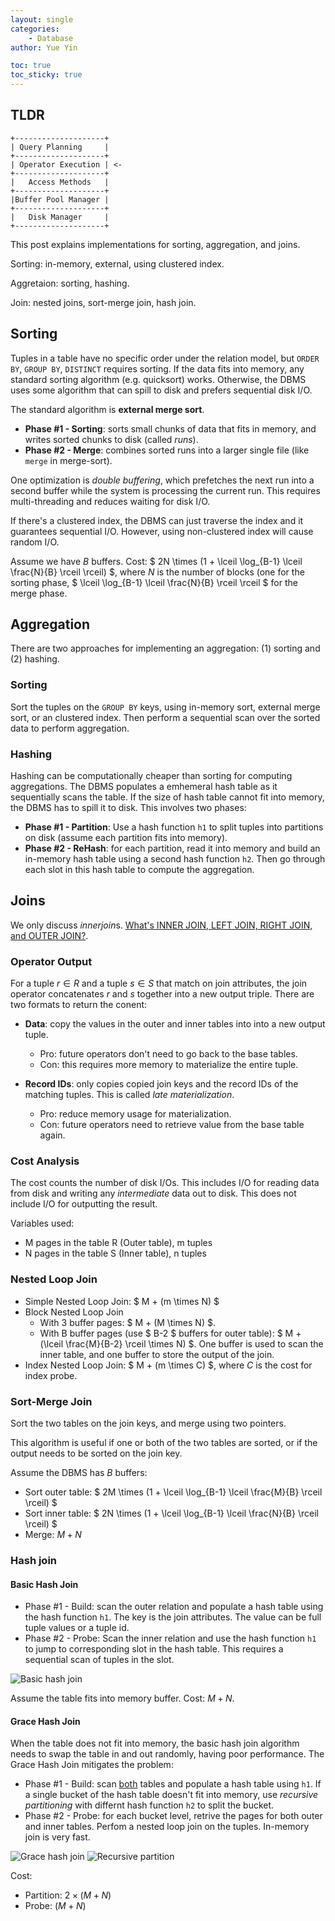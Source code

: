 ```yaml
---
layout: single
categories: 
    - Database
author: Yue Yin

toc: true
toc_sticky: true
---
```


## TLDR

```
+--------------------+
| Query Planning     |
+--------------------+
| Operator Execution | <-
+--------------------+
|   Access Methods   |
+--------------------+
|Buffer Pool Manager |
+--------------------+
|   Disk Manager     |
+--------------------+
```

This post explains implementations for sorting, aggregation, and joins.

Sorting: in-memory, external, using clustered index.

Aggretaion: sorting, hashing. 

Join: nested joins, sort-merge join, hash join.


## Sorting

Tuples in a table have no specific order under the relation model, but `ORDER BY`, `GROUP BY`, `DISTINCT` requires sorting. If the data fits into memory, any standard sorting algorithm (e.g. quicksort) works. Otherwise, the DBMS uses some algorithm that can spill to disk and prefers sequential disk I/O.

The standard algorithm is **external merge sort**. 
- **Phase #1 - Sorting**: sorts small chunks of data that fits in memory, and writes sorted chunks to disk (called *runs*).
- **Phase #2 - Merge**: combines sorted runs into a larger single file (like `merge` in merge-sort). 

One optimization is *double buffering*, which prefetches the next run into a second buffer while the system is processing the current run. This requires multi-threading and reduces waiting for disk I/O.

If there's a clustered index, the DBMS can just traverse the index and it guarantees sequential I/O. However, using non-clustered index will cause random I/O. 

Assume we have $B$ buffers. Cost: $ 2N \times (1 + \lceil \log_{B-1} \lceil \frac{N}{B} \rceil \rceil) $, where $N$ is the number of blocks (one for the sorting phase, $ \lceil \log_{B-1} \lceil \frac{N}{B} \rceil \rceil $ for the merge phase.

## Aggregation

There are two approaches for implementing an aggregation: (1) sorting and (2) hashing. 

### Sorting

Sort the tuples on the `GROUP BY` keys, using in-memory sort, external merge sort, or an clustered index. Then
perform a sequential scan over the sorted data to perform aggregation. 

### Hashing

Hashing can be computationally cheaper than sorting for computing aggregations. The DBMS populates a emhemeral hash table as it sequentially scans the table. If the size of hash table cannot fit into memory, the DBMS has to spill it to disk. This involves two phases:

- **Phase #1 - Partition**: Use a hash function `h1` to split tuples into partitions on disk (assume each partition fits into memory).
- **Phase #2 - ReHash**: for each partition, read it into memory and build an in-memory hash table using a second hash function `h2`. Then go through each slot in this hash table to compute the aggregation. 


## Joins

We only discuss *innerjoin*s. [What's INNER JOIN, LEFT JOIN, RIGHT JOIN, and OUTER JOIN?](https://stackoverflow.com/a/38578/9057530).

### Operator Output

For a tuple $r \in R$ and a tuple $s \in S$ that match on join attributes, the join operator concatenates $r$ and $s$ together into a new output triple. There are two formats to return the conent:

- **Data**: copy the values in the outer and inner tables into into a new output tuple. 
    - Pro: future operators don't need to go back to the base tables.
    - Con: this requires more memory to materialize the entire tuple. 

- **Record IDs**: only copies copied join keys and the record IDs of the matching tuples. This is called *late materialization*. 
    - Pro: reduce memory usage for materialization.
    - Con: future operators need to retrieve value from the base table again. 

### Cost Analysis

The cost counts the number of disk I/Os. This includes I/O for reading data from disk and writing any *intermediate* data out to disk. This does not include I/O for outputting the result. 

Variables used:
- M pages in the table R (Outer table), m tuples
- N pages in the table S (Inner table), n tuples

### Nested Loop Join

- Simple Nested Loop Join: $ M + (m \times N) $
- Block Nested Loop Join
    - With 3 buffer pages: $ M + (M \times N) $.
    - With B buffer pages (use $ B-2 $ buffers for outer table): $ M + (\lceil \frac{M}{B-2} \rceil \times N) $. One buffer is used to scan the inner table, and one buffer to store the output of the join.
- Index Nested Loop Join: $ M + (m \times C) $, where $C$ is the cost for index probe.

### Sort-Merge Join

Sort the two tables on the join keys, and merge using two pointers. 

This algorithm is useful if one or both of the two tables are sorted, or if the output needs to be sorted on the join key. 

Assume the DBMS has $B$ buffers:
- Sort outer table: $ 2M \times (1 + \lceil \log_{B-1} \lceil \frac{M}{B} \rceil \rceil) $
- Sort inner table: $ 2N \times (1 + \lceil \log_{B-1} \lceil \frac{N}{B} \rceil \rceil) $
- Merge: $M + N$


### Hash join

#### Basic Hash Join

- Phase #1 - Build: scan the outer relation and populate a hash table using the hash function `h1`. The key is the join attributes. The value can be full tuple values or a tuple id.
- Phase #2 - Probe: Scan the inner relation and use the hash function `h1` to jump to corresponding slot in the hash table. This requires a sequential scan of tuples in the slot.

<img src="{{ site.url }}/assets/images/basic_hash_join.png" alt="Basic hash join"/>

Assume the table fits into memory buffer. Cost: $M + N$. 

#### Grace Hash Join

When the table does not fit into memory, the basic hash join algorithm needs to swap the table in and out randomly, having poor performance. The Grace Hash Join mitigates the problem:

- Phase #1 - Build: scan <u>both</u> tables and populate a hash table using `h1`. If a single bucket of the hash table doesn't fit into memory, use *recursive partitioning* with differnt hash function `h2` to split the bucket. 
- Phase #2 - Probe: for each bucket level, retrive the pages for both outer and inner tables. Perfom a nested loop join on the tuples. In-memory join is very fast.

<img src="{{ site.url }}/assets/images/grace_hash_join.png" alt="Grace hash join"/>

<img src="{{ site.url }}/assets/images/recursive_partition.png" alt="Recursive partition"/>

Cost:
- Partition: $2 \times (M + N)$
- Probe: $(M + N)$

